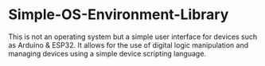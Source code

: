 # Simple-OS-Environment-Library
This is not an operating system but a simple user interface for devices such as Arduino &amp; ESP32. It allows for the use of digital logic manipulation and managing devices using a simple device scripting language. 
